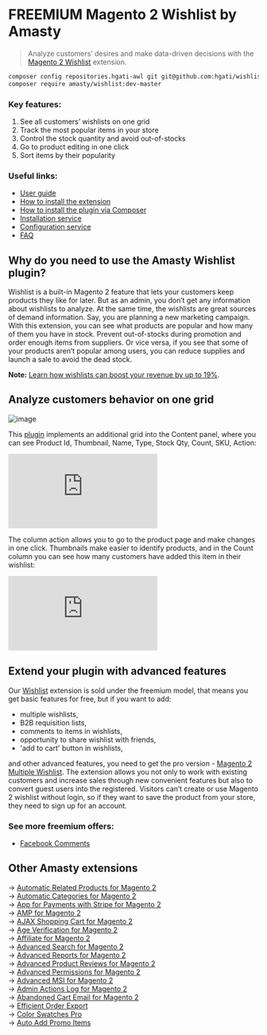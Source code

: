 # FREEMIUM Magento 2 Wishlist by Amasty

>Analyze customers’ desires and make data-driven decisions with the [Magento 2 Wishlist](https://amasty.com/wishlist-for-magento-2.html) extension.

```bash
composer config repositories.hgati-awl git git@github.com:hgati/wishlist-for-magento-2.git
composer require amasty/wishlist:dev-master
```

### Key features:
1. See all customers’ wishlists on one grid
2. Track the most popular items in your store
3. Control the stock quantity and avoid out-of-stocks
4. Go to product editing in one click
5. Sort items by their popularity

### Useful links:
* [User guide](https://amasty.com/docs/doku.php?id=magento_2:wishlist#wishlist_for_magento_2)
* [How to install the extension](https://amasty.com/knowledge-base/how-to-install-magento-2-extension.html)
* [How to install the plugin via Composer](https://amasty.com/docs/doku.php?id=magento_2:composer_user_guide)
* [Installation service](https://amasty.com/installation-service.html)
* [Configuration service](https://amasty.com/configuration-service.html)
* [FAQ](https://amasty.com/knowledge-base/)

## Why do you need to use the Amasty Wishlist plugin?
Wishlist is a built-in Magento 2 feature that lets your customers keep products they like for later. But as an admin, you don’t get any information about wishlists to analyze. At the same time, the wishlists are great sources of demand information. Say, you are planning a new marketing campaign. With this extension, you can see what products are popular and how many of them you have in stock. Prevent out-of-stocks during promotion and order enough items from suppliers. Or vice versa, if you see that some of your products aren’t popular among users, you can reduce supplies and launch a sale to avoid the dead stock.

**Note:** [Learn how wishlists can boost your revenue by up to 19%](https://amasty.com/blog/increase-your-sales-with-wishlists/).

## Analyze customers behavior on one grid

![image](https://github.com/user-attachments/assets/5200d5c6-03c6-41ce-ac66-dc257c8b9478)

This [plugin](https://amasty.com/wishlist-for-magento-2.html) implements an additional grid into the Content panel, where you can see Product Id, Thumbnail, Name, Type, Stock Qty, Count, SKU, Action:

![image Info](https://amasty.com/docs/lib/exe/fetch.php?media=magento_2:wishlist:new-for-ug.png)

The column action allows you to go to the product page and make changes in one click. Thumbnails make easier to identify products, and in the Count column you can see how many customers have added this item in their wishlist:

![image Info](https://amasty.com/docs/lib/exe/fetch.php?media=magento_2:wishlist:new-for-ug.png)

## Extend your plugin with advanced features
Our [Wishlist](https://amasty.com/wishlist-for-magento-2.html) extension is sold under the freemium model, that means you get basic features for free, but if you want to add: 
* multiple wishlists,
* B2B requisition lists,
* comments to items in wishlists,
* opportunity to share wishlist with friends,
* 'add to cart' button in wishlists,

and other advanced features, you need to get the pro version - [Magento 2 Multiple Wishlist](https://amasty.com/multiple-wishlist-for-magento-2.html). The extension allows you not only to work with existing customers and increase sales through new convenient features but also to convert guest users into the registered. Visitors can’t create or use Magento 2 wishlist without login, so if they want to save the product from your store, they need to sign up for an account.

### See more freemium offers:
* [Facebook Comments](https://amasty.com/facebook-comments-for-magento-2.html)

<h2>Other Amasty extensions</h2>
-> <a href="https://amasty.com/automatic-related-products-for-magento-2.html" target="_blank">Automatic Related Products for Magento 2</a><br>
-> <a href="https://amasty.com/automatic-categories-for-magento-2.html" target="_blank">Automatic Categories for Magento 2</a><br>
-> <a href="https://amasty.com/app-for-payments-with-stripe-for-magento-2.html" target="_blank">App for Payments with Stripe for Magento 2</a><br>
-> <a href="https://amasty.com/amp-pages-for-magento-2.html" target="_blank">AMP for Magento 2</a><br>
-> <a href="https://amasty.com/ajax-shopping-cart-for-magento-2.html" target="_blank">AJAX Shopping Cart for Magento 2</a><br>
-> <a href="https://amasty.com/age-verification-for-magento-2.html" target="_blank">Age Verification for Magento 2</a><br>
-> <a href="https://amasty.com/affiliate-for-magento-2.html" target="_blank">Affiliate for Magento 2</a><br>
-> <a href="https://amasty.com/advanced-search-for-magento-2.html" target="_blank">Advanced Search for Magento 2</a><br>
-> <a href="https://amasty.com/advanced-reports-for-magento-2.html" target="_blank">Advanced Reports for Magento 2</a><br>
-> <a href="https://amasty.com/advanced-product-reviews-for-magento-2.html" target="_blank">Advanced Product Reviews for Magento 2</a><br>
-> <a href="https://amasty.com/advanced-permissions-for-magento-2.html" target="_blank">Advanced Permissions for Magento 2</a><br>
-> <a href="https://amasty.com/advanced-msi-for-magento-2.html" target="_blank">Advanced MSI for Magento 2</a><br>
-> <a href="https://amasty.com/admin-actions-log-for-magento-2.html" target="_blank">Admin Actions Log for Magento 2</a><br>
-> <a href="https://amasty.com/abandoned-cart-email-for-magento-2.html" target="_blank">Abandoned Cart Email for Magento 2</a><br>
-> <a href="https://amasty.com/efficient-order-export.html" target="_blank">Efficient Order Export</a><br>
-> <a href="https://amasty.com/color-swatches-pro.html" target="_blank">Color Swatches Pro</a><br>
-> <a href="https://amasty.com/auto-add-promo-items.html" target="_blank">Auto Add Promo Items</a><br>
